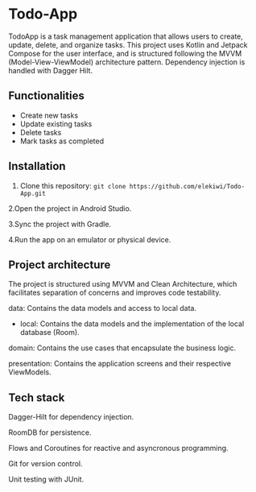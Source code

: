 # Todo-App

TodoApp is a task management application that allows users to create, update, delete, and organize tasks. This project uses Kotlin and Jetpack Compose for the user interface, and is structured following the MVVM (Model-View-ViewModel) architecture pattern. Dependency injection is handled with Dagger Hilt.

## Functionalities

* Create new tasks
* Update existing tasks
* Delete tasks
* Mark tasks as completed

## Installation

1. Clone this repository:
`git clone https://github.com/elekiwi/Todo-App.git`

2.Open the project in Android Studio.

3.Sync the project with Gradle.

4.Run the app on an emulator or physical device.


## Project architecture

The project is structured using MVVM and Clean Architecture, which facilitates separation of concerns and improves code testability.

data: Contains the data models and access to local data.

  * local: Contains the data models and the implementation of the local database (Room).
    
domain: Contains the use cases that encapsulate the business logic.

presentation: Contains the application screens and their respective ViewModels.

## Tech stack

Dagger-Hilt for dependency injection.

RoomDB for persistence.

Flows and Coroutines for reactive and asyncronous programming.

Git for version control.

Unit testing with JUnit.

